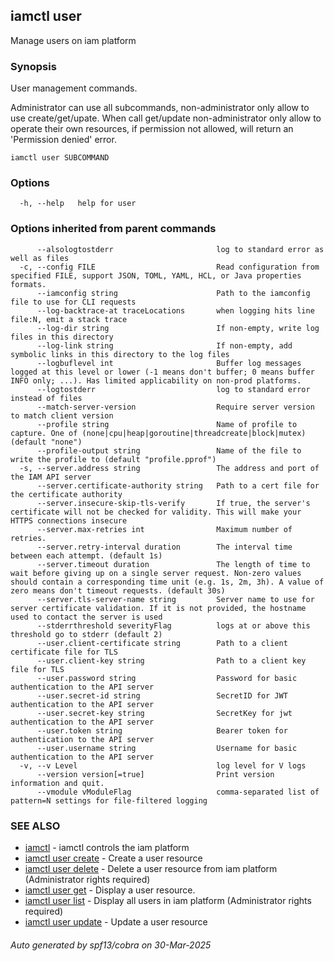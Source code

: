 ## iamctl user

Manage users on iam platform

### Synopsis

User management commands.
  
 Administrator can use all subcommands, non-administrator only allow to use create/get/upate. When call get/update non-administrator only allow to operate their own resources, if permission not allowed, will return an 'Permission denied' error.

```
iamctl user SUBCOMMAND
```

### Options

```
  -h, --help   help for user
```

### Options inherited from parent commands

```
      --alsologtostderr                       log to standard error as well as files
  -c, --config FILE                           Read configuration from specified FILE, support JSON, TOML, YAML, HCL, or Java properties formats.
      --iamconfig string                      Path to the iamconfig file to use for CLI requests
      --log-backtrace-at traceLocations       when logging hits line file:N, emit a stack trace
      --log-dir string                        If non-empty, write log files in this directory
      --log-link string                       If non-empty, add symbolic links in this directory to the log files
      --logbuflevel int                       Buffer log messages logged at this level or lower (-1 means don't buffer; 0 means buffer INFO only; ...). Has limited applicability on non-prod platforms.
      --logtostderr                           log to standard error instead of files
      --match-server-version                  Require server version to match client version
      --profile string                        Name of profile to capture. One of (none|cpu|heap|goroutine|threadcreate|block|mutex) (default "none")
      --profile-output string                 Name of the file to write the profile to (default "profile.pprof")
  -s, --server.address string                 The address and port of the IAM API server
      --server.certificate-authority string   Path to a cert file for the certificate authority
      --server.insecure-skip-tls-verify       If true, the server's certificate will not be checked for validity. This will make your HTTPS connections insecure
      --server.max-retries int                Maximum number of retries.
      --server.retry-interval duration        The interval time between each attempt. (default 1s)
      --server.timeout duration               The length of time to wait before giving up on a single server request. Non-zero values should contain a corresponding time unit (e.g. 1s, 2m, 3h). A value of zero means don't timeout requests. (default 30s)
      --server.tls-server-name string         Server name to use for server certificate validation. If it is not provided, the hostname used to contact the server is used
      --stderrthreshold severityFlag          logs at or above this threshold go to stderr (default 2)
      --user.client-certificate string        Path to a client certificate file for TLS
      --user.client-key string                Path to a client key file for TLS
      --user.password string                  Password for basic authentication to the API server
      --user.secret-id string                 SecretID for JWT authentication to the API server
      --user.secret-key string                SecretKey for jwt authentication to the API server
      --user.token string                     Bearer token for authentication to the API server
      --user.username string                  Username for basic authentication to the API server
  -v, --v Level                               log level for V logs
      --version version[=true]                Print version information and quit.
      --vmodule vModuleFlag                   comma-separated list of pattern=N settings for file-filtered logging
```

### SEE ALSO

* [iamctl](iamctl.md)	 - iamctl controls the iam platform
* [iamctl user create](iamctl_user_create.md)	 - Create a user resource
* [iamctl user delete](iamctl_user_delete.md)	 - Delete a user resource from iam platform (Administrator rights required)
* [iamctl user get](iamctl_user_get.md)	 - Display a user resource.
* [iamctl user list](iamctl_user_list.md)	 - Display all users in iam platform (Administrator rights required)
* [iamctl user update](iamctl_user_update.md)	 - Update a user resource

###### Auto generated by spf13/cobra on 30-Mar-2025
